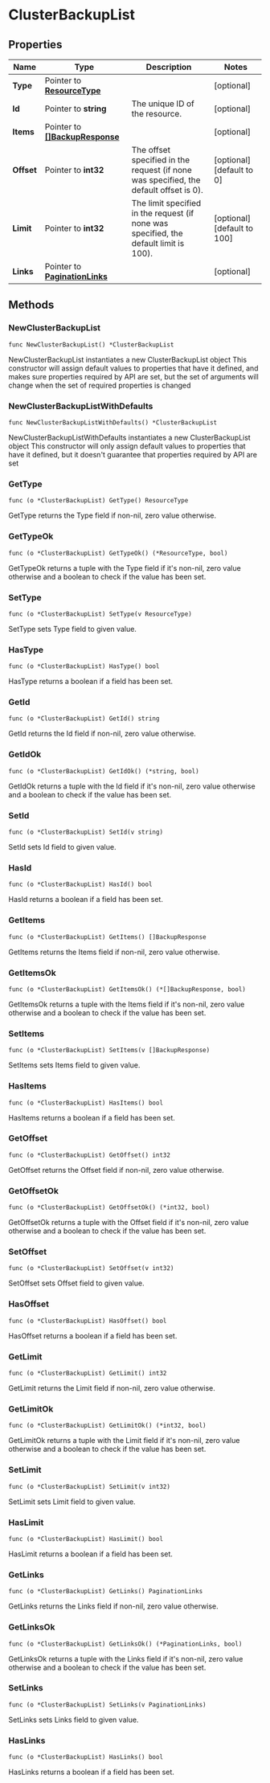 # ClusterBackupList

## Properties

|Name | Type | Description | Notes|
|------------ | ------------- | ------------- | -------------|
|**Type** | Pointer to [**ResourceType**](ResourceType.md) |  | [optional] |
|**Id** | Pointer to **string** | The unique ID of the resource. | [optional] |
|**Items** | Pointer to [**[]BackupResponse**](BackupResponse.md) |  | [optional] |
|**Offset** | Pointer to **int32** | The offset specified in the request (if none was specified, the default offset is 0).  | [optional] [default to 0]|
|**Limit** | Pointer to **int32** | The limit specified in the request (if none was specified, the default limit is 100).  | [optional] [default to 100]|
|**Links** | Pointer to [**PaginationLinks**](PaginationLinks.md) |  | [optional] |

## Methods

### NewClusterBackupList

`func NewClusterBackupList() *ClusterBackupList`

NewClusterBackupList instantiates a new ClusterBackupList object
This constructor will assign default values to properties that have it defined,
and makes sure properties required by API are set, but the set of arguments
will change when the set of required properties is changed

### NewClusterBackupListWithDefaults

`func NewClusterBackupListWithDefaults() *ClusterBackupList`

NewClusterBackupListWithDefaults instantiates a new ClusterBackupList object
This constructor will only assign default values to properties that have it defined,
but it doesn't guarantee that properties required by API are set

### GetType

`func (o *ClusterBackupList) GetType() ResourceType`

GetType returns the Type field if non-nil, zero value otherwise.

### GetTypeOk

`func (o *ClusterBackupList) GetTypeOk() (*ResourceType, bool)`

GetTypeOk returns a tuple with the Type field if it's non-nil, zero value otherwise
and a boolean to check if the value has been set.

### SetType

`func (o *ClusterBackupList) SetType(v ResourceType)`

SetType sets Type field to given value.

### HasType

`func (o *ClusterBackupList) HasType() bool`

HasType returns a boolean if a field has been set.

### GetId

`func (o *ClusterBackupList) GetId() string`

GetId returns the Id field if non-nil, zero value otherwise.

### GetIdOk

`func (o *ClusterBackupList) GetIdOk() (*string, bool)`

GetIdOk returns a tuple with the Id field if it's non-nil, zero value otherwise
and a boolean to check if the value has been set.

### SetId

`func (o *ClusterBackupList) SetId(v string)`

SetId sets Id field to given value.

### HasId

`func (o *ClusterBackupList) HasId() bool`

HasId returns a boolean if a field has been set.

### GetItems

`func (o *ClusterBackupList) GetItems() []BackupResponse`

GetItems returns the Items field if non-nil, zero value otherwise.

### GetItemsOk

`func (o *ClusterBackupList) GetItemsOk() (*[]BackupResponse, bool)`

GetItemsOk returns a tuple with the Items field if it's non-nil, zero value otherwise
and a boolean to check if the value has been set.

### SetItems

`func (o *ClusterBackupList) SetItems(v []BackupResponse)`

SetItems sets Items field to given value.

### HasItems

`func (o *ClusterBackupList) HasItems() bool`

HasItems returns a boolean if a field has been set.

### GetOffset

`func (o *ClusterBackupList) GetOffset() int32`

GetOffset returns the Offset field if non-nil, zero value otherwise.

### GetOffsetOk

`func (o *ClusterBackupList) GetOffsetOk() (*int32, bool)`

GetOffsetOk returns a tuple with the Offset field if it's non-nil, zero value otherwise
and a boolean to check if the value has been set.

### SetOffset

`func (o *ClusterBackupList) SetOffset(v int32)`

SetOffset sets Offset field to given value.

### HasOffset

`func (o *ClusterBackupList) HasOffset() bool`

HasOffset returns a boolean if a field has been set.

### GetLimit

`func (o *ClusterBackupList) GetLimit() int32`

GetLimit returns the Limit field if non-nil, zero value otherwise.

### GetLimitOk

`func (o *ClusterBackupList) GetLimitOk() (*int32, bool)`

GetLimitOk returns a tuple with the Limit field if it's non-nil, zero value otherwise
and a boolean to check if the value has been set.

### SetLimit

`func (o *ClusterBackupList) SetLimit(v int32)`

SetLimit sets Limit field to given value.

### HasLimit

`func (o *ClusterBackupList) HasLimit() bool`

HasLimit returns a boolean if a field has been set.

### GetLinks

`func (o *ClusterBackupList) GetLinks() PaginationLinks`

GetLinks returns the Links field if non-nil, zero value otherwise.

### GetLinksOk

`func (o *ClusterBackupList) GetLinksOk() (*PaginationLinks, bool)`

GetLinksOk returns a tuple with the Links field if it's non-nil, zero value otherwise
and a boolean to check if the value has been set.

### SetLinks

`func (o *ClusterBackupList) SetLinks(v PaginationLinks)`

SetLinks sets Links field to given value.

### HasLinks

`func (o *ClusterBackupList) HasLinks() bool`

HasLinks returns a boolean if a field has been set.


